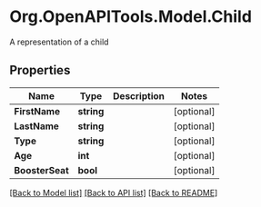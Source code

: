 # Org.OpenAPITools.Model.Child
A representation of a child

## Properties

Name | Type | Description | Notes
------------ | ------------- | ------------- | -------------
**FirstName** | **string** |  | [optional] 
**LastName** | **string** |  | [optional] 
**Type** | **string** |  | [optional] 
**Age** | **int** |  | [optional] 
**BoosterSeat** | **bool** |  | [optional] 

[[Back to Model list]](../README.md#documentation-for-models) [[Back to API list]](../README.md#documentation-for-api-endpoints) [[Back to README]](../README.md)

